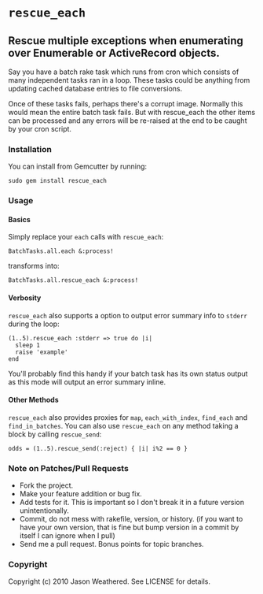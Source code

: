 # `rescue_each`
## Rescue multiple exceptions when enumerating over Enumerable or ActiveRecord objects.

Say you have a batch rake task which runs from cron which consists of many independent tasks ran in a loop.
These tasks could be anything from updating cached database entries to file conversions.

Once of these tasks fails, perhaps there's a corrupt image. Normally this would mean the entire batch task fails. But with rescue_each the other items can be processed and any errors will be re-raised at the end to be caught by your cron script.

### Installation

You can install from Gemcutter by running:

    sudo gem install rescue_each

### Usage

#### Basics

Simply replace your `each` calls with `rescue_each`:

    BatchTasks.all.each &:process!

transforms into:

    BatchTasks.all.rescue_each &:process!

#### Verbosity

`rescue_each` also supports a option to output error summary info to `stderr` during the loop:

    (1..5).rescue_each :stderr => true do |i|
      sleep 1
      raise 'example'
    end

You'll probably find this handy if your batch task has its own status output as this mode will output an error summary inline.

#### Other Methods

`rescue_each` also provides proxies for `map`, `each_with_index`, `find_each` and `find_in_batches`.
You can also use `rescue_each` on any method taking a block by calling `rescue_send`:

    odds = (1..5).rescue_send(:reject) { |i| i%2 == 0 }

### Note on Patches/Pull Requests
 
* Fork the project.
* Make your feature addition or bug fix.
* Add tests for it. This is important so I don't break it in a
  future version unintentionally.
* Commit, do not mess with rakefile, version, or history.
  (if you want to have your own version, that is fine but bump version in a commit by itself I can ignore when I pull)
* Send me a pull request. Bonus points for topic branches.

### Copyright

Copyright (c) 2010 Jason Weathered. See LICENSE for details.
